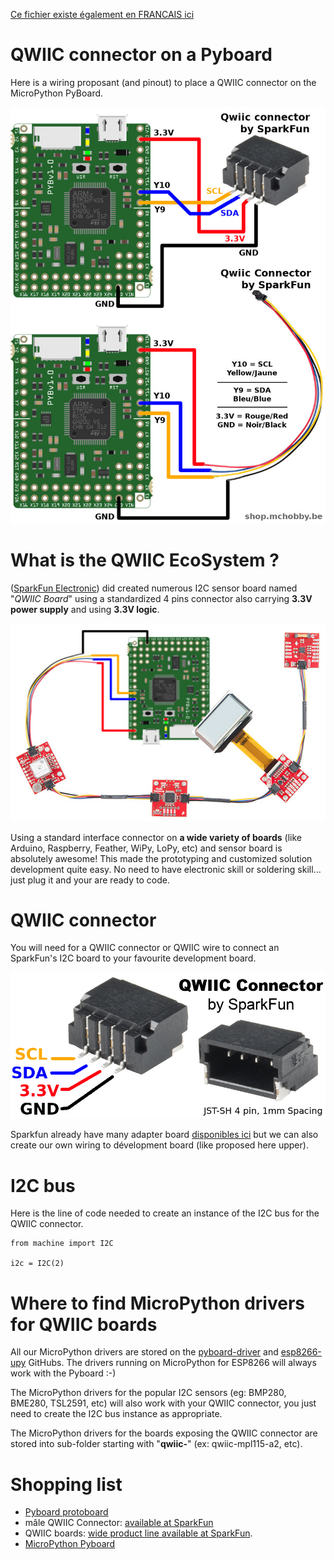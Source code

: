[Ce fichier existe également en FRANCAIS ici](readme.md)

# QWIIC connector on a Pyboard

Here is a wiring proposant (and pinout) to place a QWIIC connector on the MicroPython PyBoard.

![Breakout QWIIC on Pyboard](QWIIC-Pyboard.jpg)

# What is the QWIIC EcoSystem ?

([SparkFun Electronic](https://www.sparkfun.com)) did created numerous I2C sensor board named "_QWIIC Board_" using a standardized 4 pins connector also carrying __3.3V power supply__ and using __3.3V logic__.

![Some QWIIC board from Sparkfun](QWIIC-example.jpg)

Using a standard interface connector on __a wide variety of boards__ (like Arduino, Raspberry, Feather, WiPy, LoPy, etc) and sensor board is absolutely awesome! This made the prototyping and customized solution development quite easy. No need to have electronic skill or soldering skill... just plug it and your are ready to code.

# QWIIC connector
You will need for a QWIIC connector or QWIIC wire to connect an SparkFun's I2C board to your favourite development board.

![QWIIC Connector](QWIIC_conn.jpg)

Sparkfun already have many adapter board [disponibles ici](https://www.sparkfun.com/qwiic) but we can also create our own wiring to dévelopment board (like proposed here upper).

# I2C bus
Here is the line of code needed to create an instance of the I2C bus for the QWIIC connector.

```
from machine import I2C

i2c = I2C(2)
```

# Where to find MicroPython drivers for QWIIC boards

All our MicroPython drivers are stored on the [pyboard-driver](https://github.com/mchobby/pyboard-driver) and [esp8266-upy](https://github.com/mchobby/esp8266-upy) GitHubs. The drivers running on MicroPython for ESP8266 will always work with the Pyboard :-)

The MicroPython drivers for the popular I2C sensors (eg: BMP280, BME280, TSL2591, etc) will also work with your QWIIC connector, you just need to create the I2C bus instance as appropriate.

The MicroPython drivers for the boards exposing the QWIIC connector are stored into sub-folder starting with "__qwiic-__" (ex: qwiic-mpl115-a2, etc).

# Shopping list
* [Pyboard protoboard](https://shop.mchobby.be/fr/micropython/598-plaque-de-prototypage-pour-pyboard-3232100005983.html)
* mâle QWIIC Connector: [available at SparkFun](https://www.sparkfun.com/products/14417)
* QWIIC boards: [wide product line available at SparkFun](//https://www.sparkfun.com/qwiic/).
* [MicroPython Pyboard](https://shop.mchobby.be/fr/56-micropython)
